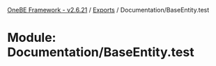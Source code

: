 [OneBE Framework - v2.6.21](../README.md) / [Exports](../modules.md) / Documentation/BaseEntity.test

# Module: Documentation/BaseEntity.test

